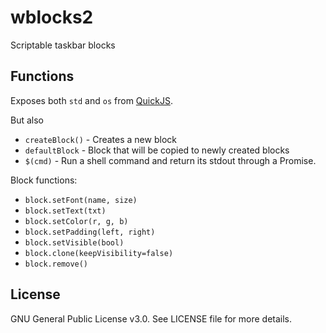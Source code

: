 # wblocks2

Scriptable taskbar blocks

## Functions

Exposes both `std` and `os` from [QuickJS](https://bellard.org/quickjs/quickjs.html#Standard-library).

But also

- `createBlock()` - Creates a new block
- `defaultBlock` - Block that will be copied to newly created blocks
- `$(cmd)` - Run a shell command and return its stdout through a Promise.

Block functions:
  - `block.setFont(name, size)`
  - `block.setText(txt)`
  - `block.setColor(r, g, b)`
  - `block.setPadding(left, right)`
  - `block.setVisible(bool)`
  - `block.clone(keepVisibility=false)`
  - `block.remove()`

## License

GNU General Public License v3.0. See LICENSE file for more details.

